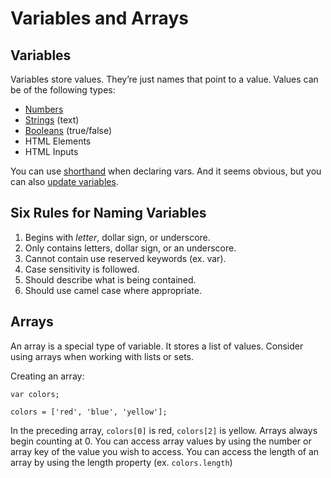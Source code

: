 # Variables and Arrays 
## Variables
Variables store values. They’re just names that point to a value. Values can be of the following types:

* [Numbers](javascriptbook.com/c02/js/numeric-variable.js) 
* [Strings](javascriptbook.com/c02/js/string-variable.js) (text)
* [Booleans](javascriptbook.com/c02/js/boolean-variable.js) (true/false)
* HTML Elements
* HTML Inputs

You can use [shorthand](javascriptbook.com/c02/js/shorthand-variable.js) when declaring vars. And it seems obvious, but you can also [update variables](javascriptbook.com/c02/js/update-variable.js).

## Six Rules for Naming Variables 

1. Begins with *letter*, dollar sign, or underscore. 
2. Only contains letters, dollar sign, or an underscore. 
3. Cannot contain use reserved keywords (ex. var). 
4. Case sensitivity is followed.
5. Should describe what is being contained.
6. Should use camel case where appropriate. 

## Arrays
An array is a special type of variable. It stores a list of values. Consider using arrays when working with lists or sets. 

Creating an array:

```
var colors;

colors = ['red', 'blue', 'yellow'];
```

In the preceding array, `colors[0]` is red, `colors[2]` is yellow. Arrays always begin counting at 0. You can access array values by using the number or array key of the value you wish to access. You can access the length of an array by using the length property (ex. `colors.length`)

